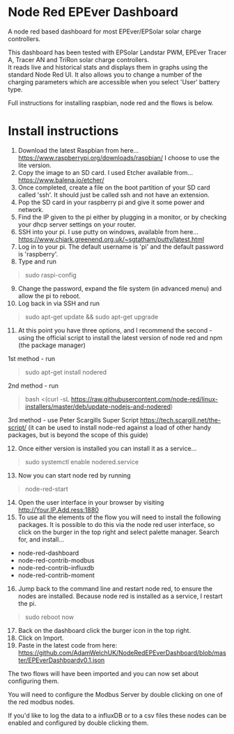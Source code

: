 # Node Red EPEver Dashboard
A node red based dashboard for most EPEver/EPSolar solar charge controllers.

This dashboard has been tested with EPSolar Landstar PWM, EPEver Tracer A, Tracer AN and TriRon solar charge controllers.  
It reads live and historical stats and displays them in graphs using the standard Node Red UI.
It also allows you to change a number of the charging parameters which are accessible when you select 'User' battery type.

Full instructions for installing raspbian, node red and the flows is below.

# Install instructions

1. Download the latest Raspbian from here... https://www.raspberrypi.org/downloads/raspbian/  I choose to use the lite version.
2. Copy the image to an SD card. I used Etcher available from...  https://www.balena.io/etcher/
3. Once completed, create a file on the boot partition of your SD card called 'ssh'.  It should just be called ssh and not have an extension.
4. Pop the SD card in your raspberry pi and give it some power and network.
5. Find the IP given to the pi either by plugging in a monitor, or by checking your dhcp server settings on your router.
6. SSH into your pi.  I use putty on windows, available from here... https://www.chiark.greenend.org.uk/~sgtatham/putty/latest.html
7. Log in to your pi.  The default username is 'pi' and the default password is 'raspberry'.
8. Type and run 
> sudo raspi-config
9. Change the password, expand the file system (in advanced menu) and allow the pi to reboot.
10. Log back in via SSH and run 
> sudo apt-get update && sudo apt-get upgrade
11. At this point you have three options, and I recommend the second - using the official script to install the latest version of node red and npm (the package manager)

1st method - run
> sudo apt-get install nodered

2nd method - run
> bash <(curl -sL https://raw.githubusercontent.com/node-red/linux-installers/master/deb/update-nodejs-and-nodered)

3rd method - use Peter Scargills Super Script https://tech.scargill.net/the-script/ (it can be used to install node-red against a load of other handy packages, but is beyond the scope of this guide)

12. Once either version is installed you can install it as a service...
> sudo systemctl enable nodered.service 
13. Now you can start node red by running 
> node-red-start
14. Open the user interface in your browser by visiting http://Your.IP.Add.ress:1880
15. To use all the elements of the flow you will need to install the following packages.  It is possible to do this via the node red user interface, so click on the burger in the top right and select palette manager.
Search for, and install...    
- node-red-dashboard
- node-red-contrib-modbus
- node-red-contrib-influxdb
- node-red-contrib-moment
16. Jump back to the command line and restart node red, to ensure the nodes are installed.  Because node red is installed as a service, I restart the pi.
> sudo reboot now
17. Back on the dashboard click the burger icon in the top right.
18. Click on Import.
19. Paste in the latest code from here:  https://github.com/AdamWelchUK/NodeRedEPEverDashboard/blob/master/EPEverDashboardv0.1.json

The two flows will have been imported and you can now set about configuring them.

You will need to configure the Modbus Server by double clicking on one of the red modbus nodes.

If you'd like to log the data to a influxDB or to a csv files these nodes can be enabled and configured by double clicking them.
